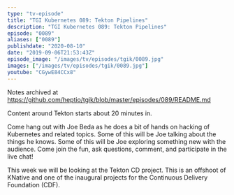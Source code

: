 ```yaml
---
type: "tv-episode"
title: "TGI Kubernetes 089: Tekton Pipelines"
description: "TGI Kubernetes 089: Tekton Pipelines"
episode: "0089"
aliases: ["0089"]
publishdate: "2020-08-10"
date: "2019-09-06T21:53:43Z"
episode_image: "/images/tv/episodes/tgik/0089.jpg"
images: ["/images/tv/episodes/tgik/0089.jpg"]
youtube: "CGywE84CCx8"
---
```


Notes archived at https://github.com/heptio/tgik/blob/master/episodes/089/README.md

Content around Tekton starts about 20 minutes in.

Come hang out with Joe Beda as he does a bit of hands on hacking of Kubernetes and related topics. Some of this will be Joe talking about the things he knows. Some of this will be Joe exploring something new with the audience. Come join the fun, ask questions, comment, and participate in the live chat!

This week we will be looking at the Tekton CD project.  This is an offshoot of KNative and one of the inaugural projects for the Continuous Delivery Foundation (CDF).

